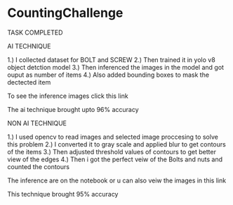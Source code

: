 # CountingChallenge

TASK COMPLETED

AI TECHNIQUE

1.) I collected dataset for BOLT and SCREW
2.) Then trained it in yolo v8 object detction model
3.) Then inferenced the images in the model and got ouput as number of items 
4.) Also added bounding boxes to mask the dectected item


To see the inference images click this link


The ai technique brought upto 96% accuracy




NON AI TECHNIQUE


1.) I used opencv to read images and selected image proccesing to solve this problem
2.) I converted it to gray scale and applied blur to get contours  of the items
3.) Then adjusted threshold values of contours to get better view of the edges
4.) Then i got the perfect veiw of the Bolts and nuts and counted the contours 


The inference are on the notebook or u can also veiw the images in this link

This technique brought 95% accuracy




